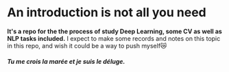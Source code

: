 # An introduction is not all you need

**It's a repo for the the process of study  Deep Learning, some CV as well as NLP tasks included.** I expect to make some records and notes on this topic in this repo, and wish it could be a way to push myself:crying_cat_face:

##### Tu me crois la marée et je suis le déluge.



